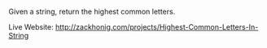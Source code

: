 Given a string, return the highest common letters.

Live Website: http://zackhonig.com/projects/Highest-Common-Letters-In-String